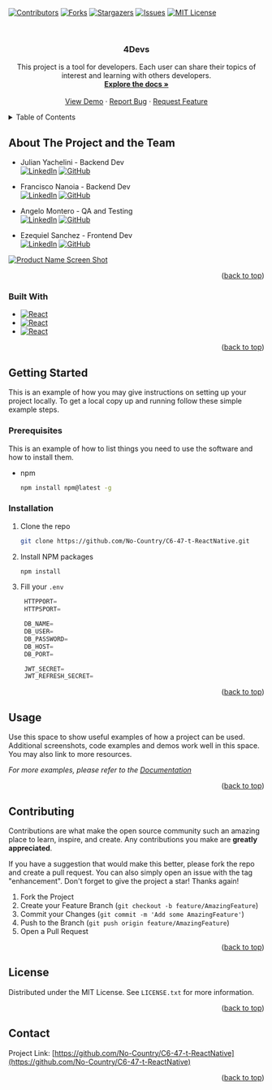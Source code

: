 <!-- Improved compatibility of back to top link: See: https://github.com/othneildrew/Best-README-Template/pull/73 -->
<a name="readme-top"></a>
<!--
*** Thanks for checking out the Best-README-Template. If you have a suggestion
*** that would make this better, please fork the repo and create a pull request
*** or simply open an issue with the tag "enhancement".
*** Don't forget to give the project a star!
*** Thanks again! Now go create something AMAZING! :D
-->



<!-- PROJECT SHIELDS -->
<!--
*** I'm using markdown "reference style" links for readability.
*** Reference links are enclosed in brackets [ ] instead of parentheses ( ).
*** See the bottom of this document for the declaration of the reference variables
*** for contributors-url, forks-url, etc. This is an optional, concise syntax you may use.
*** https://www.markdownguide.org/basic-syntax/#reference-style-links
-->
[![Contributors][contributors-shield]][contributors-url]
[![Forks][forks-shield]][forks-url]
[![Stargazers][stars-shield]][stars-url]
[![Issues][issues-shield]][issues-url]
[![MIT License][license-shield]][license-url]


<!-- PROJECT LOGO -->
<br />
<!-- <div align="center">
  <a href="https://github.com/No-Country/C6-47-t-ReactNative">
    <img src="images/logo.png" alt="Logo" width="80" height="80">
  </a> -->

<h3 align="center">4Devs</h3>

  <p align="center">
    This project is a tool for developers. Each user can share their topics of interest and learning with others developers.
    <br />
    <a href="https://github.com/No-Country/C6-47-t-ReactNative"><strong>Explore the docs »</strong></a>
    <br />
    <br />
    <a href="https://github.com/No-Country/C6-47-t-ReactNative">View Demo</a>
    ·
    <a href="https://github.com/No-Country/C6-47-t-ReactNative/issues">Report Bug</a>
    ·
    <a href="https://github.com/No-Country/C6-47-t-ReactNative/issues">Request Feature</a>
  </p>
</div>



<!-- TABLE OF CONTENTS -->
<details>
  <summary>Table of Contents</summary>
  <ol>
    <li>
      <a href="#about-the-project">About The Project</a>
      <ul>
        <li><a href="#built-with">Built With</a></li>
      </ul>
    </li>
    <li>
      <a href="#getting-started">Getting Started</a>
      <ul>
        <li><a href="#prerequisites">Prerequisites</a></li>
        <li><a href="#installation">Installation</a></li>
      </ul>
    </li>
    <li><a href="#usage">Usage</a></li>
    <li><a href="#roadmap">Roadmap</a></li>
    <li><a href="#contributing">Contributing</a></li>
    <li><a href="#license">License</a></li>
    <li><a href="#contact">Contact</a></li>
    <li><a href="#acknowledgments">Acknowledgments</a></li>
  </ol>
</details>



<!-- ABOUT THE PROJECT -->
## About The Project and the Team
* Julian Yachelini - Backend Dev 
<br>[![LinkedIn][linkedin-shield]][linkedin-url-yache]  [![GitHub][github-shield]][github-url-yache]

* Francisco Nanoia - Backend Dev 
<br>[![LinkedIn][linkedin-shield]][linkedin-url-fran]  [![GitHub][github-shield]][github-url-fran]

* Angelo Montero - QA and Testing 
<br>[![LinkedIn][linkedin-shield]][linkedin-url-angel]  [![GitHub][github-shield]][github-url-angel]

* Ezequiel Sanchez - Frontend Dev 
<br>[![LinkedIn][linkedin-shield]][linkedin-url-eze]  [![GitHub][github-shield]][github-url-eze]

[![Product Name Screen Shot][product-screenshot]](https://example.com)

<p align="right">(<a href="#readme-top">back to top</a>)</p>



### Built With

* [![React][React.js]][React-url]
* [![React][Redux.js]][Redux-url]
* [![React][MySql]][MySql-url]


<p align="right">(<a href="#readme-top">back to top</a>)</p>



<!-- GETTING STARTED -->
## Getting Started

This is an example of how you may give instructions on setting up your project locally.
To get a local copy up and running follow these simple example steps.

### Prerequisites

This is an example of how to list things you need to use the software and how to install them.
* npm
  ```sh
  npm install npm@latest -g
  ```

### Installation

1. Clone the repo
   ```sh
   git clone https://github.com/No-Country/C6-47-t-ReactNative.git
   ```
2. Install NPM packages
   ```sh
   npm install
   ```
3. Fill your `.env`
   ```js
    HTTPPORT=
    HTTPSPORT=

    DB_NAME=
    DB_USER=
    DB_PASSWORD=
    DB_HOST=
    DB_PORT=

    JWT_SECRET=
    JWT_REFRESH_SECRET=
   
   ```

<p align="right">(<a href="#readme-top">back to top</a>)</p>



<!-- USAGE EXAMPLES -->
## Usage

Use this space to show useful examples of how a project can be used. Additional screenshots, code examples and demos work well in this space. You may also link to more resources.

_For more examples, please refer to the [Documentation](https://example.com)_

<p align="right">(<a href="#readme-top">back to top</a>)</p>



<!-- ROADMAP
## Roadmap

- [ ] Feature 1
- [ ] Feature 2
- [ ] Feature 3
    - [ ] Nested Feature

See the [open issues](https://github.com/No-Country/C6-47-t-ReactNative/issues) for a full list of proposed features (and known issues).

<p align="right">(<a href="#readme-top">back to top</a>)</p> -->



<!-- CONTRIBUTING -->
## Contributing

Contributions are what make the open source community such an amazing place to learn, inspire, and create. Any contributions you make are **greatly appreciated**.

If you have a suggestion that would make this better, please fork the repo and create a pull request. You can also simply open an issue with the tag "enhancement".
Don't forget to give the project a star! Thanks again!

1. Fork the Project
2. Create your Feature Branch (`git checkout -b feature/AmazingFeature`)
3. Commit your Changes (`git commit -m 'Add some AmazingFeature'`)
4. Push to the Branch (`git push origin feature/AmazingFeature`)
5. Open a Pull Request

<p align="right">(<a href="#readme-top">back to top</a>)</p>



<!-- LICENSE -->
## License

Distributed under the MIT License. See `LICENSE.txt` for more information.

<p align="right">(<a href="#readme-top">back to top</a>)</p>



<!-- CONTACT -->
## Contact

<!-- Your Name - [@twitter_handle](https://twitter.com/twitter_handle) - email@email_client.com -->

Project Link: [https://github.com/No-Country/C6-47-t-ReactNative](https://github.com/No-Country/C6-47-t-ReactNative)

<p align="right">(<a href="#readme-top">back to top</a>)</p>



<!-- ACKNOWLEDGMENTS
## Acknowledgments

* []()
* []()
* []()

<p align="right">(<a href="#readme-top">back to top</a>)</p> -->



<!-- MARKDOWN LINKS & IMAGES -->
<!-- https://www.markdownguide.org/basic-syntax/#reference-style-links -->
[contributors-shield]: https://img.shields.io/github/contributors/No-Country/C6-47-t-ReactNative.svg?style=for-the-badge
[contributors-url]: https://github.com/No-Country/C6-47-t-ReactNative/graphs/contributors
[forks-shield]: https://img.shields.io/github/forks/No-Country/C6-47-t-ReactNative.svg?style=for-the-badge
[forks-url]: https://github.com/No-Country/C6-47-t-ReactNative/network/members
[stars-shield]: https://img.shields.io/github/stars/No-Country/C6-47-t-ReactNative.svg?style=for-the-badge
[stars-url]: https://github.com/No-Country/C6-47-t-ReactNative/stargazers
[issues-shield]: https://img.shields.io/github/issues/No-Country/C6-47-t-ReactNative.svg?style=for-the-badge
[issues-url]: https://github.com/No-Country/C6-47-t-ReactNative/issues
[license-shield]: https://img.shields.io/github/license/No-Country/C6-47-t-ReactNative.svg?style=for-the-badge
[license-url]: https://github.com/No-Country/C6-47-t-ReactNative/blob/master/LICENSE.txt
[linkedin-shield]: https://img.shields.io/badge/-LinkedIn-black.svg?style=for-the-badge&logo=linkedin&colorB=555
[linkedin-url-yache]: https://linkedin.com/in/jyachelini
[linkedin-url-fran]: https://linkedin.com/in/fnanoia
[linkedin-url-angel]: https://linkedin.com/in/angelo-montero-ba4486239
[linkedin-url-eze]: https://linkedin.com/in/ezequiel-sanchez-dev

[github-shield]: https://img.shields.io/badge/Github-61DAFB.svg?style=for-the-badge&logo=github&logoColor=FFFFFF
[github-url-yache]: https://github.com/fnanoia
[github-url-fran]: https://github.com/fnanoia
[github-url-angel]: https://github.com/fnanoia
[github-url-eze]: https://github.com/GeekyBear


[product-screenshot]: images/screenshot.png

[React.js]: https://img.shields.io/badge/React-20232A?style=for-the-badge&logo=react&logoColor=61DAFB
[React-url]: https://reactjs.org/
[MySql]: https://img.shields.io/badge/MySQL-DD0031?style=for-the-badge&logo=mysql&logoColor=white
[MySql-url]: https://www.mysql.com/
[Redux.js]: https://img.shields.io/badge/Redux-0769AD?style=for-the-badge&logo=redux&logoColor=white
[Redux-url]: https://redux.js.org/


